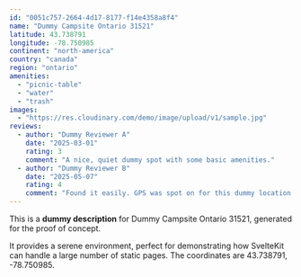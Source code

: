 ```yaml
---
id: "0051c757-2664-4d17-8177-f14e4358a8f4"
name: "Dummy Campsite Ontario 31521"
latitude: 43.738791
longitude: -78.750985
continent: "north-america"
country: "canada"
region: "ontario"
amenities:
  - "picnic-table"
  - "water"
  - "trash"
images:
  - "https://res.cloudinary.com/demo/image/upload/v1/sample.jpg"
reviews:
  - author: "Dummy Reviewer A"
    date: "2025-03-01"
    rating: 3
    comment: "A nice, quiet dummy spot with some basic amenities."
  - author: "Dummy Reviewer B"
    date: "2025-05-07"
    rating: 4
    comment: "Found it easily. GPS was spot on for this dummy location."
---
```


This is a **dummy description** for Dummy Campsite Ontario 31521, generated for the proof of concept.

It provides a serene environment, perfect for demonstrating how SvelteKit can handle a large number of static pages. The coordinates are 43.738791, -78.750985.
